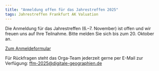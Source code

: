 ```yaml
---
title: "Anmeldung offen für das Jahrestreffen 2025"
tags: Jahrestreffen Frankfurt AK Valuation
---
```


Die Anmeldung für das Jahrestreffen (6.–7. November) ist offen und wir freuen uns auf Ihre Teilnahme. Bitte melden Sie sich bis zum 20. Oktober an.

[Zum Anmeldeformular](/ffm-2025-register)

Für Rückfragen steht das Orga-Team jederzeit gerne per E-Mail zur Verfügung: <ffm-2025@digitale-geographien.de>
